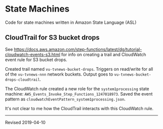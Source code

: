 # State Machines

Code for state machines written in Amazon State Language (ASL)

## CloudTrail for S3 bucket drops

See <https://docs.aws.amazon.com/step-functions/latest/dg/tutorial-cloudwatch-events-s3.html> for info on creating a trail and CloudWatch event rule for S3 bucket drops.

Created trail named `vu-tvnews-bucket-drops`.  Triggers on read/write for all of the `vu-tvnews-nnn` network buckets.  Output goes to `vu-tvnews-bucket-drops-cloudtrail`.

The CloudWatch rule created a new role for the `system1processing` state machine: `AWS_Events_Invoke_Step_Functions_1247018973`.  Saved the event pattern as `cloudwatchEventPattern_system1processing.json`.

It's not clear to me how the CloudTrail interacts with this CloudWatch rule.

----
Revised 2019-04-10
